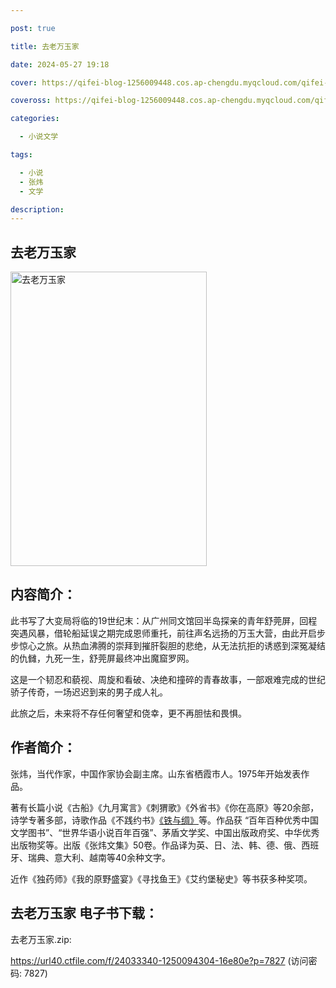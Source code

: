 ```yaml
---

post: true

title: 去老万玉家

date: 2024-05-27 19:18

cover: https://qifei-blog-1256009448.cos.ap-chengdu.myqcloud.com/qifei-blog/663719e10ea9cb14035b8e40.jpg

coveross: https://qifei-blog-1256009448.cos.ap-chengdu.myqcloud.com/qifei-blog/663719e10ea9cb14035b8e40.jpg

categories:

  - 小说文学

tags:

  - 小说
  - 张炜
  - 文学

description:
---
```


## 去老万玉家
<img alt="去老万玉家 " class="aligncenter loaded" data-was-processed="true" decoding="async" fetchpriority="high" height="471" src="https://qifei-blog-1256009448.cos.ap-chengdu.myqcloud.com/qifei-blog/663719e10ea9cb14035b8e40.jpg " style="cursor: zoom-in;" width="314"/>

## 内容简介：

此书写了大变局将临的19世纪末：从广州同文馆回半岛探亲的青年舒莞屏，回程突遇风暴，借轮船延误之期完成恩师重托，前往声名远扬的万玉大营，由此开启步步惊心之旅。从热血沸腾的崇拜到摧肝裂胆的悲绝，从无法抗拒的诱惑到深冤凝结的仇雠，九死一生，舒莞屏最终冲出魔窟罗网。

这是一个韧忍和藐视、周旋和看破、决绝和撞碎的青春故事，一部艰难完成的世纪骄子传奇，一场迟迟到来的男子成人礼。

此旅之后，未来将不存任何奢望和侥幸，更不再胆怯和畏惧。

## 作者简介：

张炜，当代作家，中国作家协会副主席。山东省栖霞市人。1975年开始发表作品。

著有长篇小说《古船》《九月寓言》《刺猬歌》《外省书》《你在高原》等20余部，诗学专著多部，诗歌作品《不践约书》<a href="https://www.huibooks.com/15304.html">《铁与绸》</a>等。作品获 “百年百种优秀中国文学图书”、“世界华语小说百年百强”、茅盾文学奖、中国出版政府奖、中华优秀出版物奖等。出版《张炜文集》50卷。作品译为英、日、法、韩、德、俄、西班牙、瑞典、意大利、越南等40余种文字。

近作《独药师》《我的原野盛宴》《寻找鱼王》《艾约堡秘史》等书获多种奖项。

## 去老万玉家 电子书下载：
去老万玉家.zip: 

https://url40.ctfile.com/f/24033340-1250094304-16e80e?p=7827 (访问密码: 7827)
